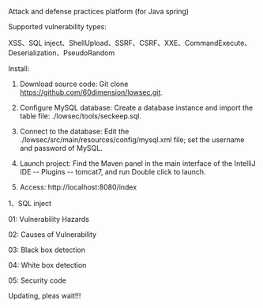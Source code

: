 Attack and defense practices platform (for Java spring)

Supported vulnerability types:

XSS、SQL inject、ShellUpload、SSRF、CSRF、XXE、CommandExecute、Deserialization、PseudoRandom


Install:

1. Download source code:
   Git clone https://github.com/60dimension/lowsec.git.

2. Configure MySQL database:
   Create a database instance and import the table file: ./lowsec/tools/seckeep.sql.

3. Connect to the database:
   Edit the ./lowsec/src/main/resources/config/mysql.xml file; set the username and password of MySQL.

4. Launch project:
   Find the Maven panel in the main interface of the IntelliJ IDE -- Plugins -- tomcat7, and run Double click to launch.

5. Access:
   http://localhost:8080/index



1、SQL inject

01: Vulnerability Hazards

02: Causes of Vulnerability

03: Black box detection

04: White box detection

05: Security code

Updating, pleas wait!!!